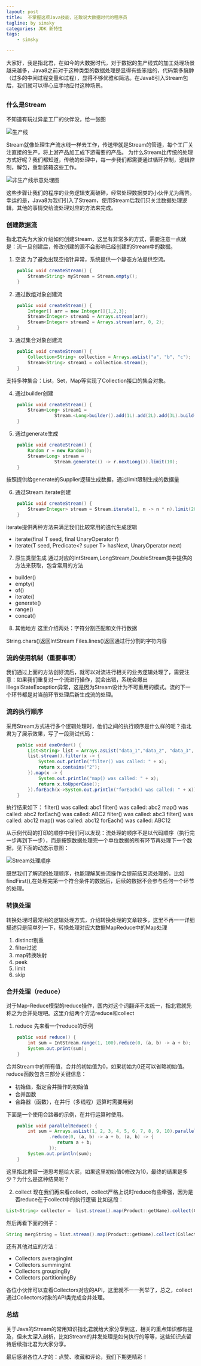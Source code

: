 ```yaml
---
layout: post
title:  不掌握这项Java技能，还敢说大数据时代的程序员
tagline: by simsky
categories: JDK 新特性
tags: 
    - simsky

---
```


大家好，我是指北君，在如今的大数据时代，对于数据的生产线式的加工处理场景越来越多，Java8之前对于这种类型的数据处理是显得有些笨拙的，代码繁多臃肿（过多的中间过程变量和过程），显得不够优雅和简洁。在Java8引入Stream包后，我们就可以得心应手地应付这种场景。

<!--more-->
##


### 什么是Stream
不知道有玩过异星工厂的伙伴没，给一张图

![生产线](/assets/images/2021/simsky/jdk_stream_1.png)

Stream就像处理生产流水线一样去工作，传送带就是Stream的管道，每个工厂关注直接的生产，将上游产品加工成下游需要的产品。
为什么Stream比传统的处理方式好呢？我们都知道，传统的处理中，每一步我们都需要通过循环控制，逻辑控制，解包，重新装箱这些工作。

![非生产线示意处理图](/assets/images/2021/simsky/jdk_stream_2.png)

这些步骤让我们的程序的业务逻辑支离破碎，经常处理数据类的小伙伴尤为痛苦。幸运的是，Java8为我们引入了Stream，使用Stream后我们只关注数据处理逻辑，其他的事情交给流处理对应的方法来完成。

### 创建数据流
指北君先为大家介绍如何创建Stream，这里有非常多的方式，需要注意一点就是：流一旦创建后，修改创建的源不会影响已经创建的Stream中的数据。
1. 空流
为了避免出现空指针异常，系统提供一个静态方法提供空流。
```java
    public void createStream() {
        Stream<String> myStream = Stream.empty();
    }
```

2. 通过数组对象创建流
```java
    public void createStream() {
        Integer[] arr = new Integer[]{1,2,3};
        Stream<Integer> stream1 = Arrays.stream(arr);
        Stream<Integer> stream2 = Arrays.stream(arr, 0, 2);
    }
```

3. 通过集合对象创建流
```java
    public void createStream() {
        Collection<String> collection = Arrays.asList("a", "b", "c");
        Stream<String> stream1 = collection.stream();
    }
```
支持多种集合：List，Set，Map等实现了Collection接口的集合对象。

4. 通过builder创建
```java
    public void createStream() {
        Stream<Long> stream1 =
                  Stream.<Long>builder().add(1L).add(2L).add(3L).build();
    }
```

5. 通过generate生成
```java
    public void createStream() {
        Random r = new Random();
        Stream<Long> stream =
                  Stream.generate(() -> r.nextLong()).limit(10);
    }
```
按照提供给generate的Supplier逻辑生成数据，通过limit限制生成的数据量

6. 通过Stream.iterate创建
```java
    public void createStream() {
        Stream<Integer> stream = Stream.iterate(1, n -> n * n).limit(20);
    }
```
iterate提供两种方法来满足我们比较常用的迭代生成逻辑
+ iterate(final T seed, final UnaryOperator<T> f) 
+ iterate(T seed, Predicate<? super T> hasNext, UnaryOperator<T> next)

7. 原生类型生成
通过对应的IntStream,LongStream,DoubleStream类中提供的方法来获取，包含常用的方法
+ builder()
+ empty()
+ of()
+ iterate()
+ generate()
+ range()
+ concat()

8. 其他地方
这里介绍两处：字符分割匹配和文件行数据

String.chars()返回IntStream
Files.lines()返回通过行分割的字符内容

### 流的使用机制（重要事项）
我们通过上面的方法创好流后，就可以对流进行相关的业务逻辑处理了，需要注意：如果我们重复对一个流进行操作，就会出错，系统会爆出IllegalStateException异常，这是因为Stream设计为不可重用的模式。流的下一个环节都是对当前环节处理后新生成流的处理。

### 流的执行顺序
采用Stream方式进行多个逻辑处理时，他们之间的执行顺序是什么样的呢？指北君为了展示效果，写了一段测试代码：
```java
    public void exeOrder() {
        List<String> list = Arrays.asList("data_1","data_2", "data_3", "data_12");
        list.stream().filter(x -> {
            System.out.println("filter() was called: " + x);
            return x.contains("2");
        }).map(x -> {
            System.out.println("map() was called: " + x);
            return x.toUpperCase();
        }).forEach(x->System.out.println("forEach() was called: " + x));
    }
```
执行结果如下：
filter() was called: abc1
filter() was called: abc2
map() was called: abc2
forEach() was called: ABC2
filter() was called: abc3
filter() was called: abc12
map() was called: abc12
forEach() was called: ABC12

从示例代码的打印的顺序中我们可以发现：流处理的顺序不是以代码顺序（执行完一步再到下一步），而是按照数据处理完一个单位数据的所有环节再处理下一个数据，见下面的动态示意图：

![Stream处理顺序](/assets/images/2021/simsky/jdk_stream_100.gig)

既然我们了解流的处理顺序，也能理解某些流操作会提前结束流处理的，比如findFirst(),在处理完第一个符合条件的数据后，后续的数据不会参与任何一个环节的处理。

###  转换处理
转换处理时最常用的逻辑处理方式，介绍转换处理的文章较多，这里不再一一详细描述只是简单列一下，转换处理对应大数据MapReduce中的Map处理
1. distinct剔重
2. filter过滤
3. map转换映射
4. peek 
5. limit
6. skip

### 合并处理（reduce）
对于Map-Reduce模型的reduce操作，国内对这个词翻译不太统一，指北君就先称之为合并处理吧。这里介绍两个方法reduce和collect
1. reduce
先来看一个reduce的示例
```java
    public void reduce() {
        int sum = IntStream.range(1, 100).reduce(0, (a, b) -> a + b);
        System.out.print(sum);
    }
```
合并Stream中的所有值，合并的初始值为0，如果初始为0还可以省略初始值。
reduce函数包含三部分关键信息：
+ 初始值，指定合并操作的初始值
+ 合并函数
+ 合路器（函数），在并行（多线程）运算时需要用到

下面是一个使用合路器的示例，在并行运算时使用。
```java
    public void parallelReduce() {
        int sum = Arrays.asList(1, 2, 3, 4, 5, 6, 7, 8, 9, 10).parallelStream()
                .reduce(0, (a, b) -> a + b, (a, b) -> {
                   return a + b;
                });
        System.out.println(sum);
    }
```
这里指北君留一道思考题给大家，如果这里初始值0修改为10，最终的结果是多少？为什么是这种结果呢？

2. collect
现在我们再来看collect，collect严格上说时reduce有些牵强，因为是否reduce在于collect中的执行逻辑
比如这段：
```java
List<String> collector =  list.stream().map(Product::getName).collect(Collectors.toList());
```

然后再看下面的例子：
```java
String mergString = list.stream().map(Product::getName).collect(Collectors.joining(", ", "[", "]"));
```

还有其他对应的方法：
+ Collectors.averagingInt
+ Collectors.summingInt
+ Collectors.groupingBy
+ Collectors.partitioningBy

各位小伙伴可以查看Collectors对应的API，这里就不一一列举了，总之，collect通过Collectors对象的API类完成合并处理。


### 总结

关于Java的Stream的常用知识指北君就给大家分享到这，相关的重点知识都有提及，但未太深入剖析，比如Stream的并发处理是如何执行的等等，这些知识点留待后续指北君为大家分享。

最后感谢各位人才的：点赞、收藏和评论，我们下期更精彩！

